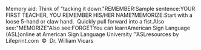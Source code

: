 Memory aid: Think of "tacking it down."REMEMBER:Sample sentence:YOUR FIRST TEACHER, YOU REMEMBER HIS/HER NAME?MEMORIZE:Start with a loose 5-hand or claw hand.  Quickly pull forward into a 
	fist.Also see:"MEMORIZE"Also see:FORGETYou can learnAmerican Sign Language (ASL)online at American Sign Language University ™ASLresources by Lifeprint.com  ©  Dr. William Vicars